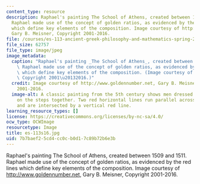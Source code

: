 ```yaml
---
content_type: resource
description: Raphael's painting The School of Athens, created between 1509 and 1511.
  Raphael made use of the concept of golden ratios, as evidenced by the red lines
  which define key elements of the composition. Image courtesy of http://www.goldennumber.net,
  Gary B. Meisner, Copyright 2001-2016.
file: /courses/es-113-ancient-greek-philosophy-and-mathematics-spring-2016/7b7baef25cd4cc0cb0d17c89b72b6e3b_es-113s16.jpg
file_size: 62757
file_type: image/jpeg
image_metadata:
  caption: "Raphael's painting _The School of Athens_, created between 1509 and 1511.\
    \ Raphael made use of the concept of golden ratios, as evidenced by the red lines\
    \ which define key elements of the composition. (Image courtesy of [Gary B. Meisner](http://www.goldennumber.net),\
    \ Copyright 2001\u20132016.)"
  credit: Image courtesy of http://www.goldennumber.net, Gary B. Meisner, Copyright
    2001-2016.
  image-alt: A classic painting from the 5th century shows men dressed in togas gathered
    on the steps together. Two red horizontal lines run parallel across the image
    and are intersected by a vertical red line.
learning_resource_types: []
license: https://creativecommons.org/licenses/by-nc-sa/4.0/
ocw_type: OCWImage
resourcetype: Image
title: es-113s16.jpg
uid: 7b7baef2-5cd4-cc0c-b0d1-7c89b72b6e3b
---
```

Raphael's painting The School of Athens, created between 1509 and 1511. Raphael made use of the concept of golden ratios, as evidenced by the red lines which define key elements of the composition. Image courtesy of http://www.goldennumber.net, Gary B. Meisner, Copyright 2001-2016.
